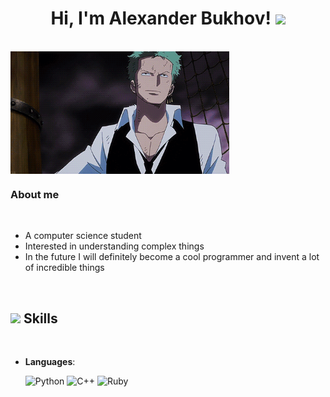 <h1 align="center">Hi, I'm Alexander Bukhov! <img src="https://media.giphy.com/media/hvRJCLFzcasrR4ia7z/giphy.gif" width="30"></h1>
<br/>
<picture> <img align="center" src="./2qvF.gif" width = 350px></picture>
<br>
<h3>About me</h3>
<br>

- A computer science student
- Interested in understanding complex things
- In the future I will definitely become a cool programmer and invent a lot of incredible things 

<br>

## <img src="https://media2.giphy.com/media/QssGEmpkyEOhBCb7e1/giphy.gif?cid=ecf05e47a0n3gi1bfqntqmob8g9aid1oyj2wr3ds3mg700bl&rid=giphy.gif" width ="25"><b> Skills</b>
<br>

<p align="center">

- **Languages**:
    
    ![Python](https://img.shields.io/badge/Python%20-%2314354C.svg?style=for-the-badge&logo=python&logoColor=white)
    ![C++](https://img.shields.io/badge/C++%20-%2300599C.svg?style=for-the-badge&logo=c%2B%2B&logoColor=white)
    ![Ruby](https://img.shields.io/badge/ruby-%23CC342D.svg?style=for-the-badge&logo=ruby&logoColor=white)
    
</p>

